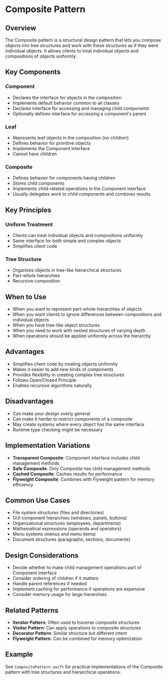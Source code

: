 # Composite Pattern

## Overview
The Composite pattern is a structural design pattern that lets you compose objects into tree structures and work with these structures as if they were individual objects. It allows clients to treat individual objects and compositions of objects uniformly.

## Key Components

### Component
- Declares the interface for objects in the composition
- Implements default behavior common to all classes
- Declares interface for accessing and managing child components
- Optionally defines interface for accessing a component's parent

### Leaf
- Represents leaf objects in the composition (no children)
- Defines behavior for primitive objects
- Implements the Component interface
- Cannot have children

### Composite
- Defines behavior for components having children
- Stores child components
- Implements child-related operations in the Component interface
- Usually delegates work to child components and combines results

## Key Principles

### Uniform Treatment
- Clients can treat individual objects and compositions uniformly
- Same interface for both simple and complex objects
- Simplifies client code

### Tree Structure
- Organizes objects in tree-like hierarchical structures
- Part-whole hierarchies
- Recursive composition

## When to Use
- When you want to represent part-whole hierarchies of objects
- When you want clients to ignore differences between compositions and individual objects
- When you have tree-like object structures
- When you need to work with nested structures of varying depth
- When operations should be applied uniformly across the hierarchy

## Advantages
- Simplifies client code by treating objects uniformly
- Makes it easier to add new kinds of components
- Provides flexibility in creating complex tree structures
- Follows Open/Closed Principle
- Enables recursive algorithms naturally

## Disadvantages
- Can make your design overly general
- Can make it harder to restrict components of a composite
- May create systems where every object has the same interface
- Runtime type checking might be necessary

## Implementation Variations
- **Transparent Composite**: Component interface includes child management methods
- **Safe Composite**: Only Composite has child management methods
- **Cached Composite**: Caches results for performance
- **Flyweight Composite**: Combines with Flyweight pattern for memory efficiency

## Common Use Cases
- File system structures (files and directories)
- GUI component hierarchies (windows, panels, buttons)
- Organizational structures (employees, departments)
- Mathematical expressions (operands and operators)
- Menu systems (menus and menu items)
- Document structures (paragraphs, sections, documents)

## Design Considerations
- Decide whether to make child management operations part of Component interface
- Consider ordering of children if it matters
- Handle parent references if needed
- Implement caching for performance if operations are expensive
- Consider memory usage for large hierarchies

## Related Patterns
- **Iterator Pattern**: Often used to traverse composite structures
- **Visitor Pattern**: Can apply operations to composite structures
- **Decorator Pattern**: Similar structure but different intent
- **Flyweight Pattern**: Can be combined for memory optimization

## Example
See `CompositePattern.swift` for practical implementations of the Composite pattern with tree structures and hierarchical operations.